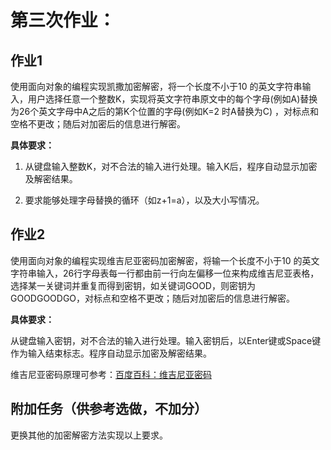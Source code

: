 # 第三次作业：

## 作业1

使用面向对象的编程实现凯撒加密解密，将一个长度不小于10 的英文字符串输入，用户选择任意一个整数K，实现将英文字符串原文中的每个字母(例如A)替换为26个英文字母中A之后的第K个位置的字母(例如K=2 时A替换为C) ，对标点和空格不更改；随后对加密后的信息进行解密。

**具体要求：**

1. 从键盘输入整数K，对不合法的输入进行处理。输入K后，程序自动显示加密及解密结果。

2. 要求能够处理字母替换的循环（如z+1=a），以及大小写情况。

## 作业2

使用面向对象的编程实现维吉尼亚密码加密解密，将输一个长度不小于10 的英文字符串输入，26行字母表每一行都由前一行向左偏移一位来构成维吉尼亚表格，选择某一关键词并重复而得到密钥，如关键词GOOD，则密钥为GOODGOODGO，对标点和空格不更改；随后对加密后的信息进行解密。

**具体要求：**

从键盘输入密钥，对不合法的输入进行处理。输入密钥后，以Enter键或Space键作为输入结束标志。程序自动显示加密及解密结果。

维吉尼亚密码原理可参考：[百度百科：维吉尼亚密码](https://baike.baidu.com/item/%E7%BB%B4%E5%90%89%E5%B0%BC%E4%BA%9A%E5%AF%86%E7%A0%81/4905472)

## 附加任务（供参考选做，不加分）

更换其他的加密解密方法实现以上要求。
